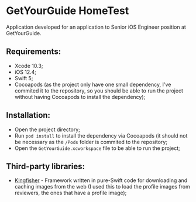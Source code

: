 # GetYourGuide HomeTest

Application developed for an application to Senior iOS Engineer position at GetYourGuide.

## Requirements:

- Xcode 10.3;
- iOS 12.4;
- Swift 5;
- Cocoapods (as the project only have one small dependency, I've commited it to the repository, so you should be able to run the project without having Cocoapods to install the dependency);

## Installation:

- Open the project directory;
- Run `pod install` to install the dependency via Cocoapods (it should not be necessary as the `/Pods` folder is commited to the repository;
- Open the `GetYourGuide.xcworkspace` file to be able to run the project;

## Third-party libraries:
- [Kingfisher](https://github.com/onevcat/Kingfisher) - Framework written in pure-Swift code for downloading and caching images from the web (I used this to load the profile images from reviewers, the ones that have a profile image);

